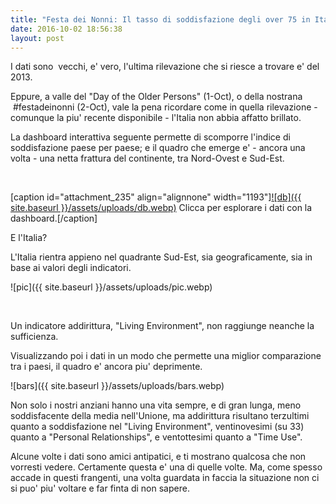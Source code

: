 ```yaml
---
title: "Festa dei Nonni: Il tasso di soddisfazione degli over 75 in Italia e' tra i peggiori in Europa."
date: 2016-10-02 18:56:38
layout: post
---
```


I dati sono  vecchi, e' vero, l'ultima rilevazione che si riesce a trovare e' del 2013.

Eppure, a valle del "Day of the Older Persons" (1-Oct), o della nostrana  #festadeinonni (2-Oct), vale la pena ricordare come in quella rilevazione - comunque la piu' recente disponibile - l'Italia non abbia affatto brillato.

La dashboard interattiva seguente permette di scomporre l'indice di soddisfazione paese per paese; e il quadro che emerge e' - ancora una volta - una netta frattura del continente, tra Nord-Ovest e Sud-Est.

 

[caption id="attachment\_235" align="alignnone" width="1193"][![db]({{ site.baseurl }}/assets/uploads/db.webp)](https://public.tableau.com/profile/nicco.cirone#!/vizhome/SatisfactionofelderlyEuropeansaged75yearsorolder2013/SatisfactionofelderlyEuropeansaged75yearsorolder) Clicca per esplorare i dati con la dashboard.[/caption]

E l'Italia?



L'Italia rientra appieno nel quadrante Sud-Est, sia geograficamente, sia in base ai valori degli indicatori.

![pic]({{ site.baseurl }}/assets/uploads/pic.webp)

 

Un indicatore addirittura, "Living Environment", non raggiunge neanche la sufficienza.

Visualizzando poi i dati in un modo che permette una miglior comparazione tra i paesi, il quadro e' ancora piu' deprimente.

![bars]({{ site.baseurl }}/assets/uploads/bars.webp)

Non solo i nostri anziani hanno una vita sempre, e di gran lunga, meno soddisfacente della media nell'Unione, ma addirittura risultano terzultimi quanto a soddisfazione nel "Living Environment", ventinovesimi (su 33) quanto a "Personal Relationships", e ventottesimi quanto a "Time Use".

Alcune volte i dati sono amici antipatici, e ti mostrano qualcosa che non vorresti vedere. Certamente questa e' una di quelle volte. Ma, come spesso accade in questi frangenti, una volta guardata in faccia la situazione non ci si puo' piu' voltare e far finta di non sapere.